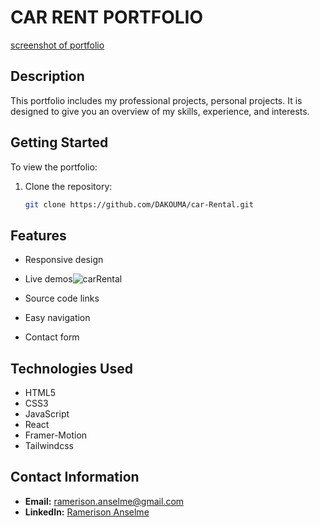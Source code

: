 # CAR RENT PORTFOLIO
[screenshot of portfolio](./src/assets/carRental.png)
## Description

This portfolio includes my professional projects, personal projects. It is designed to give you an overview of my skills, experience, and interests.

## Getting Started

To view the portfolio:

1. Clone the repository:
    ```sh
    git clone https://github.com/DAKOUMA/car-Rental.git
    ```
## Features

- Responsive design
- Live demos![carRental](https://github.com/user-attachments/assets/8b26fdb3-12dd-42c1-baa0-73cee490c468)

- Source code links
- Easy navigation
- Contact form

## Technologies Used

- HTML5
- CSS3
- JavaScript
- React
- Framer-Motion
- Tailwindcss

## Contact Information

- **Email:** ramerison.anselme@gmail.com
- **LinkedIn:** [Ramerison Anselme]([https://linkedin.com/in/yourprofile](https://www.linkedin.com/in/anselme-ramerison-066999186/))
